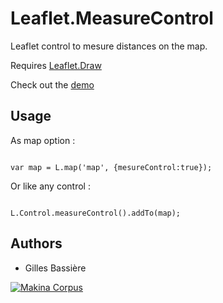 Leaflet.MeasureControl
======================

Leaflet control to mesure distances on the map.

Requires [Leaflet.Draw](https://github.com/leaflet/Leaflet.Draw#readme)

Check out the [demo](http://makinacorpus.github.io/Leaflet.MeasureControl/)


Usage
-----

As map option :

```

var map = L.map('map', {mesureControl:true});

```

Or like any control :


```

L.Control.measureControl().addTo(map);

```


Authors
-------

* Gilles Bassière

[![Makina Corpus](http://depot.makina-corpus.org/public/logo.gif)](http://makinacorpus.com)
